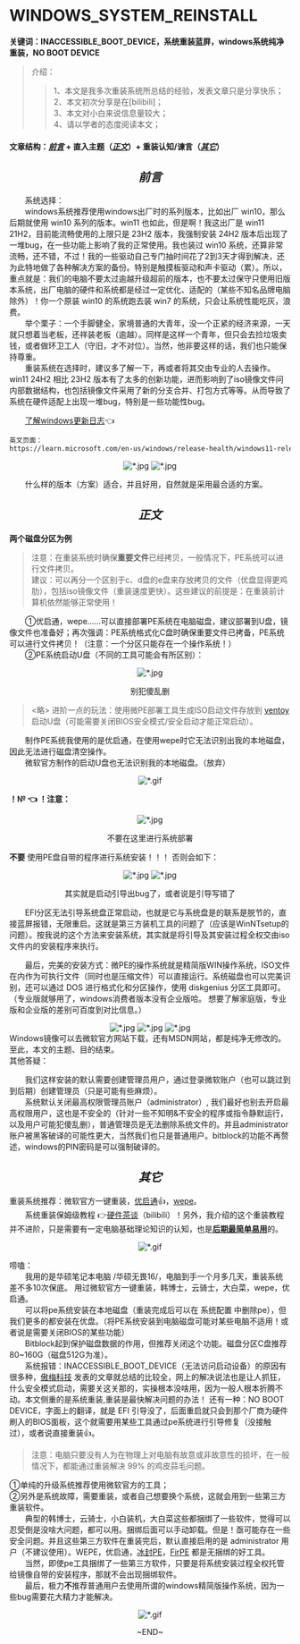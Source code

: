<!--md_document and html_label-->
<h1>
WINDOWS_SYSTEM_REINSTALL
</h1>

<b>
关键词：INACCESSIBLE_BOOT_DEVICE，系统重装蓝屏，windows系统纯净重装，NO BOOT DEVICE
</b>

>介绍：
>>1、本文是我多次重装系统所总结的经验，发表文章只是分享快乐；  
>>2、本文初次分享是在[bilibili]；  
>>3、本文对小白来说信息量较大；  
>>4、请以学者的态度阅读本文；

<h4>
文章结构：<a href="#s3"><i>前言</i></a> + 直入主题（<a href="#s2"><i>正文</i></a>）+ 重装认知/谏言（<a href="#s1"><i>其它</i></a>）
</h4>

<h2 id="s3" align="center"><i> 前言 </i></h2>

&emsp;&emsp;系统选择：  
&emsp;&emsp;windows系统推荐使用windows出厂时的系列版本，比如出厂 win10，那么后期就使用 win10 系列的版本。win11 也如此，但是啊！我这出厂是 win11 21H2，目前能流畅使用的上限只是 23H2 版本，我强制安装 24H2 版本后出现了一堆bug，在一些功能上影响了我的正常使用。我也装过 win10 系统，还算非常流畅，还不错，不过！我的一些驱动自己专门抽时间花了2到3天才得到解决，还为此特地做了各种解决方案的备份。特别是触摸板驱动和声卡驱动（累）。所以，重点就是：我们的电脑不要太过逾越升级超前的版本，也不要太过保守只使用旧版本系统，出厂电脑的硬件和系统都是经过一定优化、适配的（某些不知名品牌电脑除外）！你一个原装 win10 的系统跑去装 win7 的系统，只会让系统性能吃灰，浪费。  
&emsp;&emsp;举个栗子：一个手脚健全，家境普通的大青年，没一个正紧的经济来源，一天就只想着当老板，还祥装老板（逾越）。同样是这样一个青年，但只会去捡垃圾卖钱，或者做环卫工人（守旧，才不对位）。当然，他非要这样的话，我们也只能保持尊重。  
&emsp;&emsp;重装系统在选择时，建议多了解一下，再或者将其交由专业的人去操作。win11 24H2 相比 23H2 版本有了太多的创新功能，进而影响到了iso镜像文件问内部数据结构，也包括镜像文件采用了新的分支合并、打包方式等等。从而导致了系统在硬件适配上出现一堆bug，特别是一些功能性bug。

&emsp;&emsp;[了解windows更新日志](https://learn.microsoft.com/zh-cn/windows/release-health/windows11-release-information)👈  
```bash
英文页面：
https://learn.microsoft.com/en-us/windows/release-health/windows11-release-information
```

<body>
<div align="center">
<img src="./res/11.png" alt="*.jpg">
<img src="./res/12.png" alt="*.jpg">
</div>
</body>

&emsp;&emsp;什么样的版本（方案）适合，并且好用，自然就是采用最合适的方案。

<h2 id="s2" align="center"><i> 正文 </i></h2>

<b>两个磁盘分区为例</b>
> 注意：在重装系统时确保<b>重要文件</b>已经拷贝，一般情况下，PE系统可以进行文件拷贝。  
> 建议：可以再分一个区别于c、d盘的e盘来存放拷贝的文件（优盘显得更鸡肋），包括iso镜像文件（重装速度更快）。这些建议的前提是：在重装前计算机依然能够正常使用！

&emsp;&emsp;①优启通，wepe......可以直接部署PE系统在电脑磁盘，建议部署到U盘，镜像文件也准备好；再次强调：PE系统格式化C盘时确保重要文件已拷备，PE系统可以进行文件拷贝！（注意：一个分区只能存在一个操作系统！）  
&emsp;&emsp;②PE系统启动U盘（不同的工具可能会有所区别）：

<body>
<div align="center">
<img src="./res/01.jpg" alt="*.jpg">
<p>别犯傻乱删</p>
</div>
</body>

> <略> 进阶一点的玩法：使用微PE部署工具生成ISO启动文件存放到 [ventoy](https://www.ventoy.net/cn/index.html) 启动U盘（可能需要关闭BIOS安全模式/安全启动才能正常启动）。

&emsp;&emsp;制作PE系统我使用的是优启通，在使用wepe时它无法识别出我的本地磁盘，因此无法进行磁盘清空操作。  
&emsp;&emsp;微软官方制作的启动U盘也无法识别我的本地磁盘。（放弃）

<body>
<div align="center">
<img src="./res/08.gif" alt="*.gif">
</div>
</body>

**！№ 👈 ！注意：**
<body>
<div align="center">
<img src="./res/02.jpg" alt="*.jpg">
<p>不要在这里进行系统部署</p>
</div>
</body>

 **不要** 使用PE盘自带的程序进行系统安装！！！
否则会如下：

<body>
<div align="center">
<img src="./res/03.jpg" alt="*.jpg">
<img src="./res/04.jpg" alt="*.jpg">
<p>其实就是启动引导出bug了，或者说是引导写错了</p>
</div>
</body>

&emsp;&emsp;EFI分区无法引导系统盘正常启动，也就是它与系统盘是的联系是脱节的，直接蓝屏报错，无限重启。这就是第三方装机工具的问题了（应该是WinNTsetup的问题）。按我说的这个方法来安装系统，其实就是将引导及其安装过程全权交由iso文件内的安装程序来执行。

&emsp;&emsp;最后，完美的安装方式：微PE的操作系统就是精简版WIN操作系统，ISO文件在内作为可执行文件（同时也是压缩文件）可以直接运行。系统磁盘也可以完美识别，还可以通过 DOS 进行格式化和分区操作，使用 diskgenius 分区工具即可。（专业版就够用了，windows消费者版本没有企业版哈。
想要了解家庭版，专业版和企业版的差别可百度到对比信息。） 
<body>
<div align="center">
<img src="./res/05.jpg" alt="*.jpg">
<img src="./res/06.jpg" alt="*.jpg">
<img src="./res/07.jpg" alt="*.jpg">
</div>
</body>
Windows镜像可以去微软官方网站下载，还有MSDN网站，都是纯净无修改的。至此，本文的主题、目的结束。  

</br>
其他答疑：

&emsp;&emsp;我们这样安装的默认需要创建管理员用户，通过登录微软账户（也可以跳过到到后期）创建管理员（只是可能有些麻烦）。  
&emsp;&emsp;系统默认关闭最高权限管理员账户（administrator）, 我们最好也别去开启最高权限用户，这也是不安全的（针对一些不知明&不安全的程序或指令静默运行，以及用户可能犯傻乱删），普通管理员是无法删除系统文件的。并且administrator账户被黑客破译的可能性更大，当然我们也只是普通用户。bitblock的功能不再赘述，windows的PIN密码是可以强制破译的。

<h2 id="s1" align="center"><i> 其它 </i></h2>

重装系统推荐：微软官方一键重装，[优启通](https://www.itsk.com/thread/430619)👍，[wepe](https://www.wepe.com.cn/download.html)。  
&emsp;&emsp;系统重装保姆级教程 👉[硬件茶谈](https://www.bilibili.com/video/BV1DJ411D79y/)（bilibili）！另外，我介绍的这个重装教程并不进阶，只是需要有一定电脑基础理论知识的认知，也是<u><b>后期最简单易用</b></u>的。  

<body>
<div align="center">
<img src="./res/10.gif" alt="*.gif">
</div>
</body>

唠嗑：  
&emsp;&emsp;我用的是华硕笔记本电脑 /华硕无畏16/，电脑到手一个月多几天，重装系统差不多10次保底。
用过微软官方一键重装，韩博士，云骑士，大白菜，wepe，优启通。  
&emsp;&emsp;可以将pe系统安装在本地磁盘（重装完成后可以在 系统配置 中删除pe），但我们更多的都安装在优盘。（将PE系统安装到电脑磁盘可能对某些电脑不适用！或者说是需要关闭BIOS的某些功能）  
&emsp;&emsp;Bitblock起到保护磁盘数据的作用，但推荐关闭这个功能。磁盘分区C盘推荐80~160G（磁盘512G为准）。  
&emsp;&emsp;系统报错：INACCESSIBLE_BOOT_DEVICE（无法访问启动设备）的原因有很多种，[傲梅科技](https://www.abackup.com/easybackup-tutorials/inaccessible-boot-device-windows-10-6540.html) 
发表的文章就总结的比较全，网上的解决说法也是让人抓狂，什么安全模式启动，需要关这关那的，实操根本没啥用，因为一般人根本折腾不动。本文侧重的是系统重装,重装是最快解决问题的办法！
还有一种：NO BOOT DEVICE，字面上的翻译，就是 EFI 引导没了，后面重启就只会到那个厂商为硬件刷入的BIOS面板，这个就需要用某些工具通过pe系统进行引导修复（没接触过），或者说直接重装👍。

>注意：电脑只要没有人为在物理上对电脑有故意或非故意性的损坏，在一般情况下，都能通过重装解决 99% 的鸡皮蒜毛问题。  

①单纯的升级系统推荐使用微软官方的工具；  
②另外是系统故障，需要重装，或者自己想要换个系统，这就会用到一些第三方重装软件。  
&emsp;&emsp;典型的韩博士，云骑士，小白装机，大白菜这些都捆绑了一些软件，觉得可以忍受倒是没啥大问题，都可以用。捆绑后面可以手动卸载。但是！亟可能存在一些安全问题。并且这些第三方软件在重装完后，默认直接启用的是 administrator 用户（不建议使用）。WEPE，优启通，[冰封PE](http://www.bfgho.com/)，[FirPE](https://firpe.cn/page-196) 都是无捆绑的好工具。<br>
&emsp;&emsp;当然，即使pe工具捆绑了一些第三方软件，只要是将系统安装过程全权托管给镜像自带的安装程序，那就不会出现捆绑软件。<br>
&emsp;&emsp;最后，极力<b>不</b>推荐普通用户去使用所谓的windows精简版操作系统，因为一些bug需要花大精力才能解决。

<body>
<div align="center">
<img src="./res/09.gif" alt="*.gif">
<p>~END~</p>
</div>
</body>
